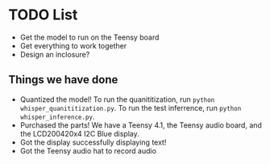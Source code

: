 # TODO List

- Get the model to run on the Teensy board
- Get everything to work together
- Design an inclosure?

## Things we have done

- Quantized the model! To run the quanititization, run `python whisper_quanititization.py`. To run the test inferrence, run `python whisper_inference.py`. 
- Purchased the parts! We have a Teensy 4.1, the Teensy audio board, and the LCD200420x4 I2C Blue display.
- Got the display successfully displaying text!
- Got the Teensy audio hat to record audio
